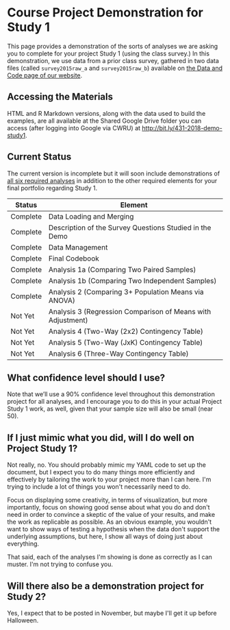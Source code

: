 # Course Project Demonstration for Study 1

This page provides a demonstration of the sorts of analyses we are asking you to complete for your project Study 1 (using the class survey.)  In this demonstration, we use data from a prior class survey, gathered in two data files (called `survey2015raw_a` and `survey2015raw_b`) available on [the Data and Code page of our website](https://github.com/THOMASELOVE/431-2018-data).

## Accessing the Materials

HTML and R Markdown versions, along with the data used to build the examples, are all available at the Shared Google Drive folder you can access (after logging into Google via CWRU) at http://bit.ly/431-2018-demo-study1.

## Current Status

The current version is incomplete but it will soon include demonstrations of [all six required analyses](https://thomaselove.github.io/431-2018-project/taskG.html#the-six-required-analyses-for-study-1-1) in addition to the other required elements for your final portfolio regarding Study 1.

Status   | Element 
-------- | --------------------------------------------------------
Complete | Data Loading and Merging
Complete | Description of the Survey Questions Studied in the Demo
Complete | Data Management
Complete | Final Codebook
Complete | Analysis 1a (Comparing Two Paired Samples)
Complete | Analysis 1b (Comparing Two Independent Samples)
Complete | Analysis 2 (Comparing 3+ Population Means via ANOVA)
Not Yet  | Analysis 3 (Regression Comparison of Means with Adjustment)
Not Yet | Analysis 4 (Two-Way (2x2) Contingency Table)
Not Yet | Analysis 5 (Two-Way (JxK) Contingency Table)
Not Yet | Analysis 6 (Three-Way Contingency Table)

## What confidence level should I use?

Note that we’ll use a 90% confidence level throughout this demonstration project for all analyses, and I encourage you to do this in your actual Project Study 1 work, as well, given that your sample size will also be small (near 50).

## If I just mimic what you did, will I do well on Project Study 1?

Not really, no. You should probably mimic my YAML code to set up the document, but I expect you to do many things more efficiently and effectively by tailoring the work to your project more than I can here. I'm trying to include a lot of things you won't necessarily need to do. 

Focus on displaying some creativity, in terms of visualization, but more importantly, focus on showing good sense about what you do and don't need in order to convince a skeptic of the value of your results, and make the work as replicable as possible. As an obvious example, you wouldn't want to show ways of testing a hypothesis when the data don't support the underlying assumptions, but here, I show all ways of doing just about everything.

That said, each of the analyses I'm showing is done as correctly as I can muster. I'm not trying to confuse you.

## Will there also be a demonstration project for Study 2?

Yes, I expect that to be posted in November, but maybe I'll get it up before Halloween.

